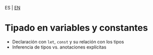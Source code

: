 <!-- MULTILANGUAJE MENU START -->
ES | [EN](https://lckpig.gitbook.io/practical-dev-handbook/typescript/basic-types/variable-typing)
<!-- MULTILANGUAJE MENU END -->

# Tipado en variables y constantes

- Declaración con `let`, `const` y su relación con los tipos
- Inferencia de tipos vs. anotaciones explícitas
